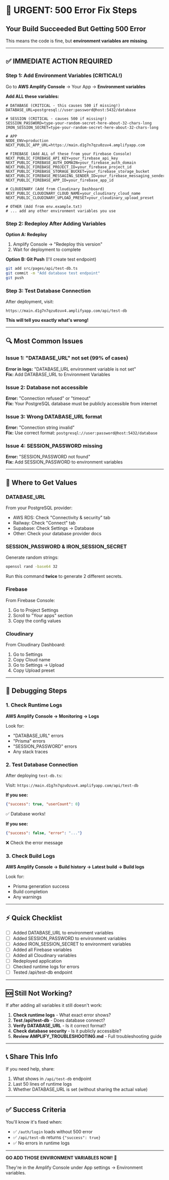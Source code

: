 # 🚨 URGENT: 500 Error Fix Steps

## Your Build Succeeded But Getting 500 Error

This means the code is fine, but **environment variables are missing**.

---

## ✅ IMMEDIATE ACTION REQUIRED

### Step 1: Add Environment Variables (CRITICAL!)

Go to **AWS Amplify Console** → Your App → **Environment variables**

**Add ALL these variables:**

```env
# DATABASE (CRITICAL - this causes 500 if missing!)
DATABASE_URL=postgresql://user:password@host:5432/database

# SESSION (CRITICAL - causes 500 if missing!)
SESSION_PASSWORD=type-your-random-secret-here-about-32-chars-long
IRON_SESSION_SECRET=type-your-random-secret-here-about-32-chars-long

# APP
NODE_ENV=production
NEXT_PUBLIC_APP_URL=https://main.d1g7n7qzu0zuv4.amplifyapp.com

# FIREBASE (Add ALL of these from your Firebase Console)
NEXT_PUBLIC_FIREBASE_API_KEY=your_firebase_api_key
NEXT_PUBLIC_FIREBASE_AUTH_DOMAIN=your_firebase_auth_domain
NEXT_PUBLIC_FIREBASE_PROJECT_ID=your_firebase_project_id
NEXT_PUBLIC_FIREBASE_STORAGE_BUCKET=your_firebase_storage_bucket
NEXT_PUBLIC_FIREBASE_MESSAGING_SENDER_ID=your_firebase_messaging_sender_id
NEXT_PUBLIC_FIREBASE_APP_ID=your_firebase_app_id

# CLOUDINARY (Add from Cloudinary Dashboard)
NEXT_PUBLIC_CLOUDINARY_CLOUD_NAME=your_cloudinary_cloud_name
NEXT_PUBLIC_CLOUDINARY_UPLOAD_PRESET=your_cloudinary_upload_preset

# OTHER (Add from env.example.txt)
# ... add any other environment variables you use
```

### Step 2: Redeploy After Adding Variables

**Option A: Redeploy**
1. Amplify Console → "Redeploy this version"
2. Wait for deployment to complete

**Option B: Git Push** (I'll create test endpoint)
```bash
git add src/pages/api/test-db.ts
git commit -m "Add database test endpoint"
git push
```

### Step 3: Test Database Connection

After deployment, visit:
```
https://main.d1g7n7qzu0zuv4.amplifyapp.com/api/test-db
```

**This will tell you exactly what's wrong!**

---

## 🔍 Most Common Issues

### Issue 1: "DATABASE_URL" not set (99% of cases)

**Error in logs:** "DATABASE_URL environment variable is not set"  
**Fix:** Add DATABASE_URL to Environment Variables

### Issue 2: Database not accessible

**Error:** "Connection refused" or "timeout"  
**Fix:** Your PostgreSQL database must be publicly accessible from internet

### Issue 3: Wrong DATABASE_URL format

**Error:** "Connection string invalid"  
**Fix:** Use correct format: `postgresql://user:password@host:5432/database`

### Issue 4: SESSION_PASSWORD missing

**Error:** "SESSION_PASSWORD not found"  
**Fix:** Add SESSION_PASSWORD to environment variables

---

## 📝 Where to Get Values

### DATABASE_URL

From your PostgreSQL provider:
- AWS RDS: Check "Connectivity & security" tab
- Railway: Check "Connect" tab
- Supabase: Check Settings → Database
- Other: Check your database provider docs

### SESSION_PASSWORD & IRON_SESSION_SECRET

Generate random strings:
```bash
openssl rand -base64 32
```

Run this command **twice** to generate 2 different secrets.

### Firebase

From Firebase Console:
1. Go to Project Settings
2. Scroll to "Your apps" section
3. Copy the config values

### Cloudinary

From Cloudinary Dashboard:
1. Go to Settings
2. Copy Cloud name
3. Go to Settings → Upload
4. Copy Upload preset

---

## 🧪 Debugging Steps

### 1. Check Runtime Logs

**AWS Amplify Console → Monitoring → Logs**

Look for:
- "DATABASE_URL" errors
- "Prisma" errors  
- "SESSION_PASSWORD" errors
- Any stack traces

### 2. Test Database Connection

After deploying `test-db.ts`:

Visit: `https://main.d1g7n7qzu0zuv4.amplifyapp.com/api/test-db`

**If you see:**
```json
{"success": true, "userCount": 0}
```
✅ Database works!

**If you see:**
```json
{"success": false, "error": "..."}
```
❌ Check the error message

### 3. Check Build Logs

**AWS Amplify Console → Build history → Latest build → Build logs**

Look for:
- Prisma generation success
- Build completion
- Any warnings

---

## ⚡ Quick Checklist

- [ ] Added DATABASE_URL to environment variables
- [ ] Added SESSION_PASSWORD to environment variables
- [ ] Added IRON_SESSION_SECRET to environment variables
- [ ] Added all Firebase variables
- [ ] Added all Cloudinary variables
- [ ] Redeployed application
- [ ] Checked runtime logs for errors
- [ ] Tested /api/test-db endpoint

---

## 🆘 Still Not Working?

If after adding all variables it still doesn't work:

1. **Check runtime logs** - What exact error shows?
2. **Test /api/test-db** - Does database connect?
3. **Verify DATABASE_URL** - Is it correct format?
4. **Check database security** - Is it publicly accessible?
5. **Review AMPLIFY_TROUBLESHOOTING.md** - Full troubleshooting guide

---

## 📞 Share This Info

If you need help, share:
1. What shows in `/api/test-db` endpoint
2. Last 50 lines of runtime logs
3. Whether DATABASE_URL is set (without sharing the actual value)

---

## ✅ Success Criteria

You'll know it's fixed when:
- ✅ `/auth/login` loads without 500 error
- ✅ `/api/test-db` returns `{"success": true}`
- ✅ No errors in runtime logs

---

**GO ADD THOSE ENVIRONMENT VARIABLES NOW!** 🚀

They're in the Amplify Console under App settings → Environment variables.


